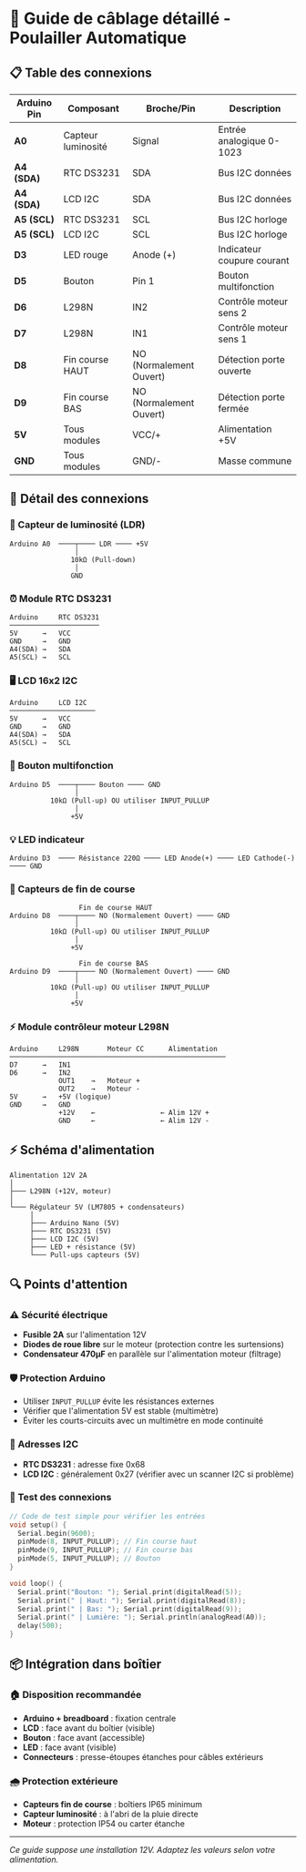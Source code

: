 # 🔌 Guide de câblage détaillé - Poulailler Automatique

## 📋 Table des connexions

| Arduino Pin | Composant | Broche/Pin | Description |
|-------------|-----------|------------|-------------|
| **A0** | Capteur luminosité | Signal | Entrée analogique 0-1023 |
| **A4 (SDA)** | RTC DS3231 | SDA | Bus I2C données |
| **A4 (SDA)** | LCD I2C | SDA | Bus I2C données |
| **A5 (SCL)** | RTC DS3231 | SCL | Bus I2C horloge |
| **A5 (SCL)** | LCD I2C | SCL | Bus I2C horloge |
| **D3** | LED rouge | Anode (+) | Indicateur coupure courant |
| **D5** | Bouton | Pin 1 | Bouton multifonction |
| **D6** | L298N | IN2 | Contrôle moteur sens 2 |
| **D7** | L298N | IN1 | Contrôle moteur sens 1 |
| **D8** | Fin course HAUT | NO (Normalement Ouvert) | Détection porte ouverte |
| **D9** | Fin course BAS | NO (Normalement Ouvert) | Détection porte fermée |
| **5V** | Tous modules | VCC/+ | Alimentation +5V |
| **GND** | Tous modules | GND/- | Masse commune |

## 🔧 Détail des connexions

### 📡 Capteur de luminosité (LDR)
```
Arduino A0  ────┬──── LDR ──── +5V
                │
               10kΩ (Pull-down)
                │
               GND
```

### ⏰ Module RTC DS3231
```
Arduino     RTC DS3231
──────────────────────
5V      →   VCC
GND     →   GND  
A4(SDA) →   SDA
A5(SCL) →   SCL
```

### 🖥️ LCD 16x2 I2C
```
Arduino     LCD I2C
─────────────────────
5V      →   VCC
GND     →   GND
A4(SDA) →   SDA
A5(SCL) →   SCL
```

### 🔘 Bouton multifonction
```
Arduino D5  ────┬──── Bouton ──── GND
                │
          10kΩ (Pull-up) OU utiliser INPUT_PULLUP
                │
               +5V
```

### 💡 LED indicateur
```
Arduino D3  ──── Résistance 220Ω ──── LED Anode(+) ──── LED Cathode(-) ──── GND
```

### 🏁 Capteurs de fin de course
```
                 Fin de course HAUT
Arduino D8  ────┬──── NO (Normalement Ouvert) ──── GND
                │
          10kΩ (Pull-up) OU utiliser INPUT_PULLUP
                │
               +5V

                 Fin de course BAS  
Arduino D9  ────┬──── NO (Normalement Ouvert) ──── GND
                │
          10kΩ (Pull-up) OU utiliser INPUT_PULLUP
                │
               +5V
```

### ⚡ Module contrôleur moteur L298N
```
Arduino     L298N       Moteur CC      Alimentation
─────────────────────────────────────────────────────
D7      →   IN1
D6      →   IN2
            OUT1    →   Moteur +
            OUT2    →   Moteur -
5V      →   +5V (logique)
GND     →   GND
            +12V    ←                ← Alim 12V +
            GND     ←                ← Alim 12V -
```

## ⚡ Schéma d'alimentation

```
Alimentation 12V 2A
│
├─── L298N (+12V, moteur)
│
└─── Régulateur 5V (LM7805 + condensateurs)
     │
     ├─── Arduino Nano (5V)
     ├─── RTC DS3231 (5V)
     ├─── LCD I2C (5V)  
     ├─── LED + résistance (5V)
     └─── Pull-ups capteurs (5V)
```

## 🔍 Points d'attention

### ⚠️ Sécurité électrique
- **Fusible 2A** sur l'alimentation 12V
- **Diodes de roue libre** sur le moteur (protection contre les surtensions)
- **Condensateur 470µF** en parallèle sur l'alimentation moteur (filtrage)

### 🛡️ Protection Arduino
- Utiliser `INPUT_PULLUP` évite les résistances externes
- Vérifier que l'alimentation 5V est stable (multimètre)
- Éviter les courts-circuits avec un multimètre en mode continuité

### 📐 Adresses I2C
- **RTC DS3231** : adresse fixe 0x68
- **LCD I2C** : généralement 0x27 (vérifier avec un scanner I2C si problème)

### 🔧 Test des connexions
```cpp
// Code de test simple pour vérifier les entrées
void setup() {
  Serial.begin(9600);
  pinMode(8, INPUT_PULLUP); // Fin course haut
  pinMode(9, INPUT_PULLUP); // Fin course bas
  pinMode(5, INPUT_PULLUP); // Bouton
}

void loop() {
  Serial.print("Bouton: "); Serial.print(digitalRead(5));
  Serial.print(" | Haut: "); Serial.print(digitalRead(8));
  Serial.print(" | Bas: "); Serial.print(digitalRead(9));
  Serial.print(" | Lumière: "); Serial.println(analogRead(A0));
  delay(500);
}
```

## 📦 Intégration dans boîtier

### 🏠 Disposition recommandée
- **Arduino + breadboard** : fixation centrale
- **LCD** : face avant du boîtier (visible)
- **Bouton** : face avant (accessible)
- **LED** : face avant (visible)
- **Connecteurs** : presse-étoupes étanches pour câbles extérieurs

### 🌧️ Protection extérieure
- **Capteurs fin de course** : boîtiers IP65 minimum
- **Capteur luminosité** : à l'abri de la pluie directe
- **Moteur** : protection IP54 ou carter étanche

---

*Ce guide suppose une installation 12V. Adaptez les valeurs selon votre alimentation.*
